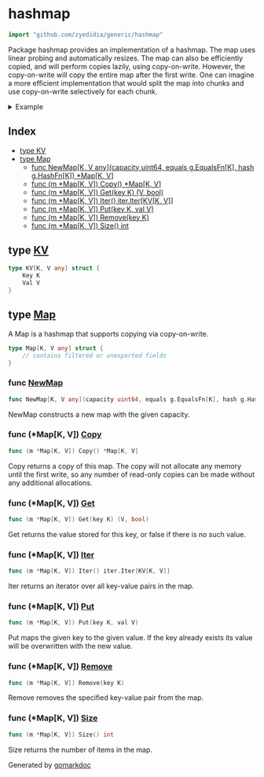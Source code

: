 <!-- Code generated by gomarkdoc. DO NOT EDIT -->

# hashmap

```go
import "github.com/zyedidia/generic/hashmap"
```

Package hashmap provides an implementation of a hashmap\. The map uses linear probing and automatically resizes\. The map can also be efficiently copied\, and will perform copies lazily\, using copy\-on\-write\. However\, the copy\-on\-write will copy the entire map after the first write\. One can imagine a more efficient implementation that would split the map into chunks and use copy\-on\-write selectively for each chunk\.

<details><summary>Example</summary>
<p>

```go
{
	m := NewMap[string, int](1, g.Equals[string], g.HashString)
	m.Put("foo", 42)
	m.Put("bar", 13)

	fmt.Println(m.Get("foo"))
	fmt.Println(m.Get("baz"))

	m.Remove("foo")

	fmt.Println(m.Get("foo"))

}
```

#### Output

```
42 true
0 false
0 false
```

</p>
</details>

## Index

- [type KV](<#type-kv>)
- [type Map](<#type-map>)
  - [func NewMap[K, V any](capacity uint64, equals g.EqualsFn[K], hash g.HashFn[K]) *Map[K, V]](<#func-newmap>)
  - [func (m *Map[K, V]) Copy() *Map[K, V]](<#func-mapk-v-copy>)
  - [func (m *Map[K, V]) Get(key K) (V, bool)](<#func-mapk-v-get>)
  - [func (m *Map[K, V]) Iter() iter.Iter[KV[K, V]]](<#func-mapk-v-iter>)
  - [func (m *Map[K, V]) Put(key K, val V)](<#func-mapk-v-put>)
  - [func (m *Map[K, V]) Remove(key K)](<#func-mapk-v-remove>)
  - [func (m *Map[K, V]) Size() int](<#func-mapk-v-size>)


## type [KV](<https://github.com/zyedidia/generic/blob/master/hashmap/map.go#L176-L179>)

```go
type KV[K, V any] struct {
    Key K
    Val V
}
```

## type [Map](<https://github.com/zyedidia/generic/blob/master/hashmap/map.go#L21-L28>)

A Map is a hashmap that supports copying via copy\-on\-write\.

```go
type Map[K, V any] struct {
    // contains filtered or unexported fields
}
```

### func [NewMap](<https://github.com/zyedidia/generic/blob/master/hashmap/map.go#L36>)

```go
func NewMap[K, V any](capacity uint64, equals g.EqualsFn[K], hash g.HashFn[K]) *Map[K, V]
```

NewMap constructs a new map with the given capacity\.

### func \(\*Map\[K\, V\]\) [Copy](<https://github.com/zyedidia/generic/blob/master/hashmap/map.go#L165>)

```go
func (m *Map[K, V]) Copy() *Map[K, V]
```

Copy returns a copy of this map\. The copy will not allocate any memory until the first write\, so any number of read\-only copies can be made without any additional allocations\.

### func \(\*Map\[K\, V\]\) [Get](<https://github.com/zyedidia/generic/blob/master/hashmap/map.go#L52>)

```go
func (m *Map[K, V]) Get(key K) (V, bool)
```

Get returns the value stored for this key\, or false if there is no such value\.

### func \(\*Map\[K\, V\]\) [Iter](<https://github.com/zyedidia/generic/blob/master/hashmap/map.go#L182>)

```go
func (m *Map[K, V]) Iter() iter.Iter[KV[K, V]]
```

Iter returns an iterator over all key\-value pairs in the map\.

### func \(\*Map\[K\, V\]\) [Put](<https://github.com/zyedidia/generic/blob/master/hashmap/map.go#L89>)

```go
func (m *Map[K, V]) Put(key K, val V)
```

Put maps the given key to the given value\. If the key already exists its value will be overwritten with the new value\.

### func \(\*Map\[K\, V\]\) [Remove](<https://github.com/zyedidia/generic/blob/master/hashmap/map.go#L128>)

```go
func (m *Map[K, V]) Remove(key K)
```

Remove removes the specified key\-value pair from the map\.

### func \(\*Map\[K\, V\]\) [Size](<https://github.com/zyedidia/generic/blob/master/hashmap/map.go#L158>)

```go
func (m *Map[K, V]) Size() int
```

Size returns the number of items in the map\.



Generated by [gomarkdoc](<https://github.com/princjef/gomarkdoc>)
